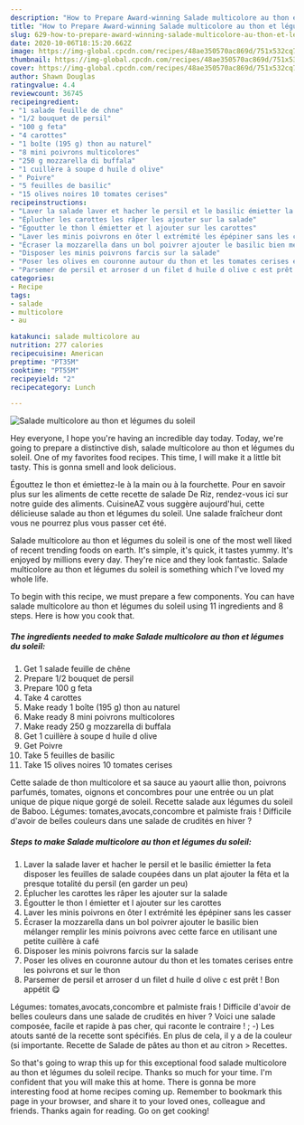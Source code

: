 ```yaml
---
description: "How to Prepare Award-winning Salade multicolore au thon et légumes du soleil"
title: "How to Prepare Award-winning Salade multicolore au thon et légumes du soleil"
slug: 629-how-to-prepare-award-winning-salade-multicolore-au-thon-et-legumes-du-soleil
date: 2020-10-06T18:15:20.662Z
image: https://img-global.cpcdn.com/recipes/48ae350570ac869d/751x532cq70/salade-multicolore-au-thon-et-legumes-du-soleil-photo-principale-de-la-recette.jpg
thumbnail: https://img-global.cpcdn.com/recipes/48ae350570ac869d/751x532cq70/salade-multicolore-au-thon-et-legumes-du-soleil-photo-principale-de-la-recette.jpg
cover: https://img-global.cpcdn.com/recipes/48ae350570ac869d/751x532cq70/salade-multicolore-au-thon-et-legumes-du-soleil-photo-principale-de-la-recette.jpg
author: Shawn Douglas
ratingvalue: 4.4
reviewcount: 36745
recipeingredient:
- "1 salade feuille de chne"
- "1/2 bouquet de persil"
- "100 g feta"
- "4 carottes"
- "1 boîte (195 g) thon au naturel"
- "8 mini poivrons multicolores"
- "250 g mozzarella di buffala"
- "1 cuillère à soupe d huile d olive"
- " Poivre"
- "5 feuilles de basilic"
- "15 olives noires 10 tomates cerises"
recipeinstructions:
- "Laver la salade laver et hacher le persil et le basilic émietter la feta disposer les feuilles de salade coupées dans un plat ajouter la fêta et la presque totalité du persil (en garder un peu)"
- "Éplucher les carottes les râper les ajouter sur la salade"
- "Égoutter le thon l émietter et l ajouter sur les carottes"
- "Laver les minis poivrons en ôter l extrémité les épépiner sans les casser"
- "Écraser la mozzarella dans un bol poivrer ajouter le basilic bien mélanger remplir les minis poivrons avec cette farce en utilisant une petite cuillère à café"
- "Disposer les minis poivrons farcis sur la salade"
- "Poser les olives en couronne autour du thon et les tomates cerises entre les poivrons et sur le thon"
- "Parsemer de persil et arroser d un filet d huile d olive c est prêt ! Bon appétit 😋"
categories:
- Recipe
tags:
- salade
- multicolore
- au

katakunci: salade multicolore au 
nutrition: 277 calories
recipecuisine: American
preptime: "PT35M"
cooktime: "PT55M"
recipeyield: "2"
recipecategory: Lunch

---
```



![Salade multicolore au thon et légumes du soleil](https://img-global.cpcdn.com/recipes/48ae350570ac869d/751x532cq70/salade-multicolore-au-thon-et-legumes-du-soleil-photo-principale-de-la-recette.jpg)

Hey everyone, I hope you're having an incredible day today. Today, we're going to prepare a distinctive dish, salade multicolore au thon et légumes du soleil. One of my favorites food recipes. This time, I will make it a little bit tasty. This is gonna smell and look delicious.

Égouttez le thon et émiettez-le à la main ou à la fourchette. Pour en savoir plus sur les aliments de cette recette de salade De Riz, rendez-vous ici sur notre guide des aliments. CuisineAZ vous suggère aujourd&#39;hui, cette délicieuse salade au thon et légumes du soleil. Une salade fraîcheur dont vous ne pourrez plus vous passer cet été.

Salade multicolore au thon et légumes du soleil is one of the most well liked of recent trending foods on earth. It's simple, it's quick, it tastes yummy. It's enjoyed by millions every day. They're nice and they look fantastic. Salade multicolore au thon et légumes du soleil is something which I've loved my whole life.


To begin with this recipe, we must prepare a few components. You can have salade multicolore au thon et légumes du soleil using 11 ingredients and 8 steps. Here is how you cook that.

<!--inarticleads1-->

##### The ingredients needed to make Salade multicolore au thon et légumes du soleil:

1. Get 1 salade feuille de chêne
1. Prepare 1/2 bouquet de persil
1. Prepare 100 g feta
1. Take 4 carottes
1. Make ready 1 boîte (195 g) thon au naturel
1. Make ready 8 mini poivrons multicolores
1. Make ready 250 g mozzarella di buffala
1. Get 1 cuillère à soupe d huile d olive
1. Get  Poivre
1. Take 5 feuilles de basilic
1. Take 15 olives noires 10 tomates cerises


Cette salade de thon multicolore et sa sauce au yaourt allie thon, poivrons parfumés, tomates, oignons et concombres pour une entrée ou un plat unique de pique nique gorgé de soleil. Recette salade aux légumes du soleil de Baboo. Légumes: tomates,avocats,concombre et palmiste frais ! Difficile d&#39;avoir de belles couleurs dans une salade de crudités en hiver ? 

<!--inarticleads2-->

##### Steps to make Salade multicolore au thon et légumes du soleil:

1. Laver la salade laver et hacher le persil et le basilic émietter la feta disposer les feuilles de salade coupées dans un plat ajouter la fêta et la presque totalité du persil (en garder un peu)
1. Éplucher les carottes les râper les ajouter sur la salade
1. Égoutter le thon l émietter et l ajouter sur les carottes
1. Laver les minis poivrons en ôter l extrémité les épépiner sans les casser
1. Écraser la mozzarella dans un bol poivrer ajouter le basilic bien mélanger remplir les minis poivrons avec cette farce en utilisant une petite cuillère à café
1. Disposer les minis poivrons farcis sur la salade
1. Poser les olives en couronne autour du thon et les tomates cerises entre les poivrons et sur le thon
1. Parsemer de persil et arroser d un filet d huile d olive c est prêt ! Bon appétit 😋


Légumes: tomates,avocats,concombre et palmiste frais ! Difficile d&#39;avoir de belles couleurs dans une salade de crudités en hiver ? Voici une salade composée, facile et rapide à pas cher, qui raconte le contraire ! ; -) Les atouts santé de la recette sont spécifiés. En plus de cela, il y a de la couleur (si importante. Recette de Salade de pâtes au thon et au citron &gt; Recettes. 

So that's going to wrap this up for this exceptional food salade multicolore au thon et légumes du soleil recipe. Thanks so much for your time. I'm confident that you will make this at home. There is gonna be more interesting food at home recipes coming up. Remember to bookmark this page in your browser, and share it to your loved ones, colleague and friends. Thanks again for reading. Go on get cooking!
